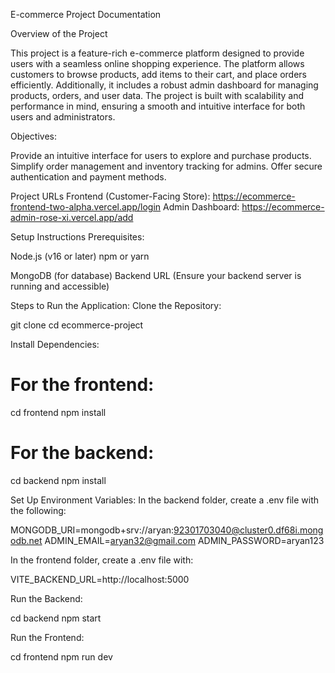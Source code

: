 E-commerce Project Documentation

Overview of the Project

This project is a feature-rich e-commerce platform designed to provide users with a seamless online shopping experience. The platform allows customers to browse products, add items to their cart, and place orders efficiently. Additionally, it includes a robust admin dashboard for managing products, orders, and user data. The project is built with scalability and performance in mind, ensuring a smooth and intuitive interface for both users and administrators.


Objectives:

 Provide an intuitive interface for users to explore and purchase products.
 Simplify order management and inventory tracking for admins.
 Offer secure authentication and payment methods.

Project URLs
 Frontend (Customer-Facing Store): https://ecommerce-frontend-two-alpha.vercel.app/login
 Admin Dashboard: https://ecommerce-admin-rose-xi.vercel.app/add

Setup Instructions
Prerequisites:

Node.js (v16 or later)
 npm or yarn

MongoDB (for database)
 Backend URL (Ensure your backend server is running and accessible)

Steps to Run the Application:
Clone the Repository:

git clone <repository-url>
cd ecommerce-project

Install Dependencies:
# For the frontend:
cd frontend
npm install

# For the backend:
cd backend
npm install

Set Up Environment Variables:
In the backend folder, create a .env file with the following:

MONGODB_URI=mongodb+srv://aryan:92301703040@cluster0.df68i.mongodb.net
ADMIN_EMAIL=aryan32@gmail.com
ADMIN_PASSWORD=aryan123

In the frontend folder, create a .env file with:

VITE_BACKEND_URL=http://localhost:5000

Run the Backend:

cd backend
npm start

Run the Frontend:

cd frontend
npm run dev


